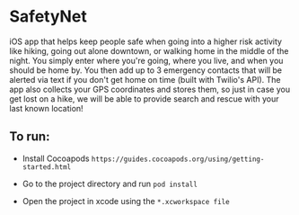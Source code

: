 # SafetyNet
iOS app that helps keep people safe when going into a higher risk activity like hiking, going out alone downtown, or walking home in the middle of the night. You simply enter where you're going, where you live, and when you should be home by. You then add up to 3 emergency contacts that will be alerted via text if you don't get home on time (built with Twilio's API). The app also collects your GPS coordinates and stores them, so just in case you get lost on a hike, we will be able to provide search and rescue with your last known location!

## To run:
* Install Cocoapods `https://guides.cocoapods.org/using/getting-started.html`

* Go to the project directory and run `pod install`

* Open the project in xcode using the `*.xcworkspace file`
